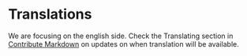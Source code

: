 # Translations
We are focusing on the english side. Check the Translating section in [Contribute Markdown](https://github.com/Maniacxxx/programming-language-list/blob/main/CONTRIBUTING.md) on updates on when translation will be available.
